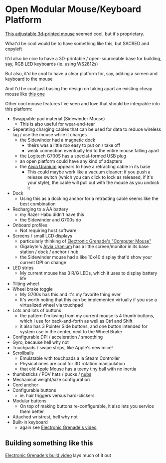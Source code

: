 # Open Modular Mouse/Keyboard Platform

[This adjustable 3d-printed mouse](https://gizmodo.com/3d-printed-replacement-cover-makes-your-mouse-infinitel-511624645) seemed cool, but it's proprietary.

What'd be cool would be to have something like this, but SACRED and copyleft

It'd also be nice to have a 3D-printable / open-sourceable base for building, say, RGB LED keyboards (ie. using WS2812s)

But also, it'd be cool to have a clear platform for, say, adding a screen and keyboard to the mouse

And I'd be cool just basing the design on taking apart an existing cheap mouse like [this one](https://www.amazon.com/TECKNET-6-Button-Ergonomic-Chromebook-Notebook-Grey/dp/B01BC4TXXC/)

Other cool mouse features I've seen and love that should be integrable into this platform:

- Swappable pad material (Sidewinder Mouse)
  - This is also useful for wear-and-tear
- Seperating charging cables that can be used for data to reduce wireless lag / use the mouse while it charges
  - the Sidewinder had a magnetic dock
    - theirs was a little *too* easy to put on / take off
    - weak connection eventually led to the entire mouse falling apart
  - the Logitech G700S has a special-formed USB plug
  - an open platform could have any kind of adapters
  - the [Aivia Uranium][] appears to have a retracting cable in its base
    - This could maybe work like a vacuum cleaner: if you push a release switch (which you can click to lock as released, if it's your style), the cable will pull out with the mouse as you undock it
- Dock
  - Using this as a docking anchor for a retracting cable seems like the best combination
- Recharging to a AA battery
  - my Razer Habu didn't have this
  - the Sidewinder and G700s do
- Onboard profiles
  - Not requiring host software
- Screens / small LCD displays
  - particularly thinking of [Electronic Grenade's "Computer Mouse"](https://www.youtube.com/watch?v=bLjFe7Lzjs8)
  - Gigabyte's [Aivia Uranium][] has a little screen/monitor in its base station / dock / anchor / hub
  - the Sidewinder mouse had a like 10x40 display that'd show your current DPI on change
- LED strips
  - My current mouse has 3 R/G LEDs, which it uses to display battery life
- Tilting wheel
- Wheel brake toggle
  - My G700s has this and it's my favorite thing ever
  - It's worth noting that this can be implemented virtually if you use a virtualized wheel via touchpad
- Lots and lots of buttons
  - the pattern I'm loving from my current mouse is 4 thumb buttons, which I use for back-and-forth as well as Ctrl and Shift
  - it also has 3 Pointer Side buttons, and one button intended for system use in the center, next to the Wheel Brake
- Configurable DPI / acceleration / smoothing
- Gyro, because hell why not
- Touchpads / swipe strips, like Apple's new mice!
- Scrollballs
  - Emulatable with touchpads a la Steam Controller
  - Physical ones are cool for 3D rotation manipulation
  - that old Apple Mouse has a teeny tiny ball with no inertia
- thumbsticks / POV hats / pucks / [nubs](https://xkcd.com/243/)
- Mechanical weight/size configuration
- Cord anchor
- Configurable buttons
  - ie. hair triggers versus hard-clickers
- Modular buttons
  - On top of making buttons re-configurable, it also lets you service them better
- Attached wristrest, hell why not
- Built-in keyboard
  - again see [Electronic Grenade's video](https://www.youtube.com/watch?v=bLjFe7Lzjs8)

[Aivia Uranium]: https://www.gigabyte.com/us/Mouse/Aivia-Uranium

## Building something like this

[Electronic Grenade's build video](https://www.youtube.com/watch?v=hUHn_u4RbIk) lays much of it out
